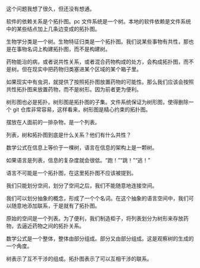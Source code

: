 这个问题我想了很久，但还没有想通。

软件的依赖关系是个拓扑图。pc 文件系统是一个树。本地的软件依赖是文件系统中的某些结点加上几条边变成的拓扑图。

生物学分类是一个树。生物特征归类是一个拓扑图。我们说某些事物有共性，那也是在事物名词上构建拓扑图，而不是构建树。

药物能治的病，或者说共性关系，或者混合药物构成的处方，会构成拓扑图，而不是树。但在现实中把药物归类塞进某个区域的某个箱子里。

如果现实中有虫洞，就提供了按照拓扑图放置药物的可能性。那么我们应该会按照共性拓扑图来放置药物，而不是树形。因为前者更为便利。

树形图也必是拓扑。树形图是拓扑图的子集。文件系统保证为树形图，使得删除一个 git 仓库非常容易，这样看来，树形图是精心约束的拓扑图。

摆放在人面前的一排杂物，是一个列表。

列表，树和拓扑图到底是什么关系？他们有什么共性？

数学公式在信息上等价于一棵树，语言在信息的架构上是一颗树。

如果语言是列表，信息的复杂度就会很低。“跑！”“跳！”“逃！”

语言不可能是一个拓扑图，在这里拓扑图不应该被提到。

我们只能划分空间，划分了空间之后，我们不能随意地连接空间。

我们可以划分抽象的概念，形成了一个个名词。在这个抽象的语言空间中，我们可以随意地添加联系，于是就有了拓扑图。

原始的空间是一个列表。为了便利，我们制造柜子，将列表划分为树形来存放药物，去逼近药物之间的拓扑关系。

数学公式是一个整体，整体由部分组成。部分又由部分组成。这是观察树的生成的一个角度。

树表示了互不干涉的组成。拓扑图表示了可以互相干涉的联系。


